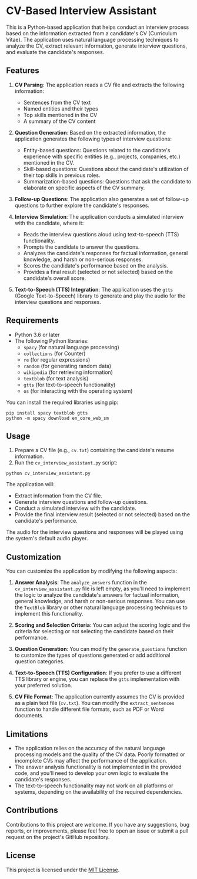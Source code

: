 # CV-Based Interview Assistant

This is a Python-based application that helps conduct an interview process based on the information extracted from a candidate's CV (Curriculum Vitae). The application uses natural language processing techniques to analyze the CV, extract relevant information, generate interview questions, and evaluate the candidate's responses.

## Features

1. **CV Parsing**: The application reads a CV file and extracts the following information:
   - Sentences from the CV text
   - Named entities and their types
   - Top skills mentioned in the CV
   - A summary of the CV content

2. **Question Generation**: Based on the extracted information, the application generates the following types of interview questions:
   - Entity-based questions: Questions related to the candidate's experience with specific entities (e.g., projects, companies, etc.) mentioned in the CV.
   - Skill-based questions: Questions about the candidate's utilization of their top skills in previous roles.
   - Summarization-based questions: Questions that ask the candidate to elaborate on specific aspects of the CV summary.

3. **Follow-up Questions**: The application also generates a set of follow-up questions to further explore the candidate's responses.

4. **Interview Simulation**: The application conducts a simulated interview with the candidate, where it:
   - Reads the interview questions aloud using text-to-speech (TTS) functionality.
   - Prompts the candidate to answer the questions.
   - Analyzes the candidate's responses for factual information, general knowledge, and harsh or non-serious responses.
   - Scores the candidate's performance based on the analysis.
   - Provides a final result (selected or not selected) based on the candidate's overall score.

5. **Text-to-Speech (TTS) Integration**: The application uses the `gtts` (Google Text-to-Speech) library to generate and play the audio for the interview questions and responses.

## Requirements

- Python 3.6 or later
- The following Python libraries:
  - `spacy` (for natural language processing)
  - `collections` (for Counter)
  - `re` (for regular expressions)
  - `random` (for generating random data)
  - `wikipedia` (for retrieving information)
  - `textblob` (for text analysis)
  - `gtts` (for text-to-speech functionality)
  - `os` (for interacting with the operating system)

You can install the required libraries using pip:

```
pip install spacy textblob gtts
python -m spacy download en_core_web_sm
```

## Usage

1. Prepare a CV file (e.g., `cv.txt`) containing the candidate's resume information.
2. Run the `cv_interview_assistant.py` script:

```
python cv_interview_assistant.py
```

The application will:
- Extract information from the CV file.
- Generate interview questions and follow-up questions.
- Conduct a simulated interview with the candidate.
- Provide the final interview result (selected or not selected) based on the candidate's performance.

The audio for the interview questions and responses will be played using the system's default audio player.

## Customization

You can customize the application by modifying the following aspects:

1. **Answer Analysis**: The `analyze_answers` function in the `cv_interview_assistant.py` file is left empty, as you'll need to implement the logic to analyze the candidate's answers for factual information, general knowledge, and harsh or non-serious responses. You can use the `TextBlob` library or other natural language processing techniques to implement this functionality.

2. **Scoring and Selection Criteria**: You can adjust the scoring logic and the criteria for selecting or not selecting the candidate based on their performance.

3. **Question Generation**: You can modify the `generate_questions` function to customize the types of questions generated or add additional question categories.

4. **Text-to-Speech (TTS) Configuration**: If you prefer to use a different TTS library or engine, you can replace the `gtts` implementation with your preferred solution.

5. **CV File Format**: The application currently assumes the CV is provided as a plain text file (`cv.txt`). You can modify the `extract_sentences` function to handle different file formats, such as PDF or Word documents.

## Limitations

- The application relies on the accuracy of the natural language processing models and the quality of the CV data. Poorly formatted or incomplete CVs may affect the performance of the application.
- The answer analysis functionality is not implemented in the provided code, and you'll need to develop your own logic to evaluate the candidate's responses.
- The text-to-speech functionality may not work on all platforms or systems, depending on the availability of the required dependencies.

## Contributions

Contributions to this project are welcome. If you have any suggestions, bug reports, or improvements, please feel free to open an issue or submit a pull request on the project's GitHub repository.

## License

This project is licensed under the [MIT License](LICENSE).

